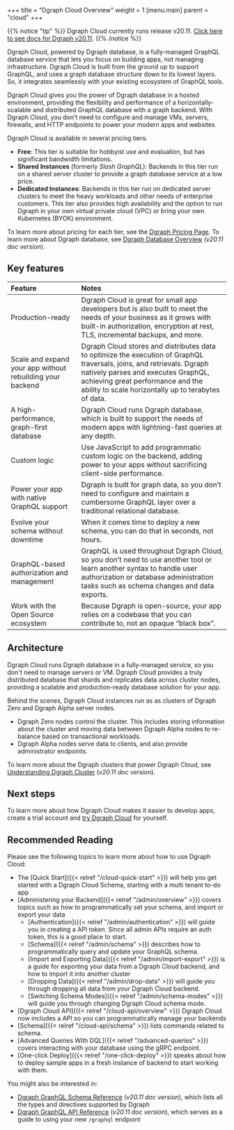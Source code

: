 +++
title = "Dgraph Cloud Overview"
weight = 1
[menu.main]
    parent = "cloud"
+++

{{% notice "tip" %}}
Dgraph Cloud currently runs release v20.11. 
[Click here to see docs for Dgraph v20.11](https://dgraph.io/docs/v20.11/dgraph-overview/).
{{% /notice %}}

Dgraph Cloud, powered by Dgraph database, is a fully-managed GraphQL database
service that lets you focus on building apps, not managing infrastructure. Dgraph
Cloud is built from the ground up to support GraphQL, and uses a graph database
structure down to its lowest layers. So, it integrates seamlessly with your
existing ecosystem of GraphQL tools.

Dgraph Cloud gives you the power of Dgraph database in a hosted environment,
providing the flexibility and performance of a horizontally-scalable and
distributed GraphQL database with a graph backend. With Dgraph Cloud, you
don’t need to configure and manage VMs, servers, firewalls, and HTTP endpoints
to power your modern apps and websites.

Dgraph Cloud is available in several pricing tiers:

* **Free**: This tier is suitable for hobbyist use and evaluation, but has significant bandwidth limitations.
* **Shared Instances** (formerly *Slash GraphQL*): Backends in this tier run on a shared server cluster to provide a graph database service at a low price.
* **Dedicated Instances**: Backends in this tier run on dedicated server clusters to meet the heavy workloads and other needs of enterprise customers. This tier also provides high availability and the option to run Dgraph in your own virtual private cloud (VPC) or bring your own Kubernetes (BYOK) environment.

To learn more about pricing for each tier, see the [Dgraph Pricing Page](https://dgraph.io/pricing).
To learn more about Dgraph database, see [Dgraph Database Overview](https://dgraph.io/docs/v20.11/dgraph-overview/) (*v20.11 doc version*).

## Key features

| Feature        | Notes     |
| :------------- | :------------- |
| Production-ready | Dgraph Cloud is great for small app developers but is also built to meet the needs of your business as it grows with built-in authorization, encryption at rest, TLS, incremental backups, and more. |
| Scale and expand your app without rebuilding your backend | Dgraph Cloud stores and distributes data to optimize the execution of GraphQL traversals, joins, and retrievals. Dgraph natively parses and executes GraphQL, achieving great performance and the ability to scale horizontally up to terabytes of data. |
| A high-performance, graph-first database | Dgraph Cloud runs Dgraph database, which is built to support the needs of modern apps with lightning-fast queries at any depth. |
| Custom logic | Use JavaScript to add programmatic custom logic on the backend, adding power to your apps without sacrificing client-side performance. |
| Power your app with native GraphQL support | Dgraph is built for graph data, so you don’t need to configure and maintain a cumbersome GraphQL layer over a traditional relational database. |
| Evolve your schema without downtime | When it comes time to deploy a new schema, you can do that in seconds, not hours. |
| GraphQL-based authorization and management | GraphQL is used throughout Dgraph Cloud, so you don’t need to use another tool or learn another syntax to handle user authorization or database administration tasks such as schema changes and data exports. |
| Work with the Open Source ecosystem | Because Dgraph is open-source, your app relies on a codebase that you can contribute to, not an opaque “black box”. |

## Architecture

Dgraph Cloud runs Dgraph database in a fully-managed service, so you don't need
to manage servers or VM. Dgraph Cloud provides a truly distributed database that shards and
replicates data across cluster nodes, providing a scalable and production-ready
database solution for your app.

Behind the scenes, Dgraph Cloud instances run as as clusters of Dgraph Zero and
Dgraph Alpha server nodes.

*  Dgraph Zero nodes control the cluster. This includes storing information
   about the cluster and moving data between Dgraph Alpha nodes to re-balance
   based on transactional workloads.
*  Dgraph Alpha nodes serve data to clients, and also provide administrator
   endpoints.

To learn more about the Dgraph clusters that power Dgraph Cloud, see
[Understanding Dgraph Cluster](https://dgraph.io/docs/v20.11/deploy/cluster-setup/#understanding-dgraph-cluster)
(*v20.11 doc version*).

## Next steps

To learn more about how Dgraph Cloud makes it easier to develop apps, create a
trial account and [try Dgraph Cloud](https://cloud.dgraph.io) for yourself.

## Recommended Reading

Please see the following topics to learn more about how to use Dgraph Cloud:

- The [Quick Start]({{< relref "/cloud-quick-start" >}}) will help you get started with a Dgraph Cloud Schema, starting with a multi tenant to-do app
- [Administering your Backend]({{< relref "/admin/overview" >}}) covers topics such as how to programmatically set your schema, and import or export your data
  - [Authentication]({{< relref "/admin/authentication" >}}) will guide you in creating a API token. Since all admin APIs require an auth token, this is a good place to start.
  - [Schema]({{< relref "/admin/schema" >}}) describes how to programmatically query and update your GraphQL schema.
  - [Import and Exporting Data]({{< relref "/admin/import-export" >}}) is a guide for exporting your data from a Dgraph Cloud backend, and how to import it into another cluster
  - [Dropping Data]({{< relref "/admin/drop-data" >}}) will guide you through dropping all data from your Dgraph Cloud backend.
  - [Switching Schema Modes]({{< relref "/admin/schema-modes" >}}) will guide you through changing Dgraph Cloud schema mode.
- [Dgraph Cloud API]({{< relref "/cloud-api/overview" >}}) Dgraph Cloud now includes a API so you can programmatically manage your backends
- [Schema]({{< relref "/cloud-api/schema" >}}) lists commands related to schema.
- [Advanced Queries With DQL]({{< relref "/advanced-queries" >}}) covers interacting with your database using the gRPC endpoint.
- [One-click Deploy]({{< relref "/one-click-deploy" >}}) speaks about how to deploy sample apps in a fresh instance of backend to start working with them.

You might also be interested in:

- [Dgraph GraphQL Schema Reference](https://dgraph.io/docs/v20.11/graphql/schema/schema-overview) (*v20.11 doc version*), which lists all the types and directives supported by Dgraph
- [Dgraph GraphQL API Reference](https://dgraph.io/docs/v20.11/graphql/api/api-overview) (*v20.11 doc version*), which serves as a guide to using your new `/graphql` endpoint

